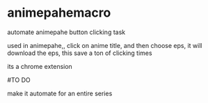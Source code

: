 # animepahemacro
automate animepahe button clicking task

used in animepahe,, click on anime title, and then choose eps, it will download the eps, this save a ton of clicking times

its a chrome extension 

#TO DO

make it automate for an entire series
